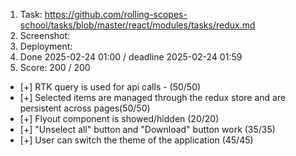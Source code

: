 1. Task: https://github.com/rolling-scopes-school/tasks/blob/master/react/modules/tasks/redux.md
2. Screenshot:
3. Deployment:
4. Done 2025-02-24 01:00 / deadline 2025-02-24 01:59
5. Score: 200 / 200

- [+] RTK query is used for api calls - (50/50)
- [+] Selected items are managed through the redux store and are persistent across pages(50/50)
- [+] Flyout component is showed/hidden (20/20)
- [+] "Unselect all" button and "Download" button work (35/35)
- [+] User can switch the theme of the application (45/45)
